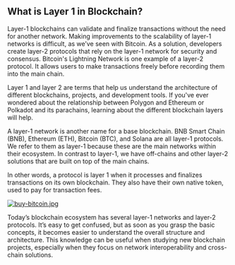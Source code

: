 ## What is Layer 1 in Blockchain?

Layer-1 blockchains can validate and finalize transactions without the need for another network. Making improvements to the scalability of layer-1 networks is difficult, as we’ve seen with Bitcoin. As a solution, developers create layer-2 protocols that rely on the layer-1 network for security and consensus. Bitcoin's Lightning Network is one example of a layer-2 protocol. It allows users to make transactions freely before recording them into the main chain.

Layer 1 and layer 2 are terms that help us understand the architecture of different blockchains, projects, and development tools. If you've ever wondered about the relationship between Polygon and Ethereum or Polkadot and its parachains, learning about the different blockchain layers will help.

A layer-1 network is another name for a base blockchain. BNB Smart Chain (BNB), Ethereum (ETH), Bitcoin (BTC), and Solana are all layer-1 protocols. We refer to them as layer-1 because these are the main networks within their ecosystem. In contrast to layer-1, we have off-chains and other layer-2 solutions that are built on top of the main chains.

In other words, a protocol is layer 1 when it processes and finalizes transactions on its own blockchain. They also have their own native token, used to pay for transaction fees.

[![buy-bitcoin.jpg](https://cdn.hashnode.com/res/hashnode/image/upload/v1646153391362/bbFPVQilI.jpg)](https://accounts.binance.com/es-LA/register?ref=396138808)

Today’s blockchain ecosystem has several layer-1 networks and layer-2 protocols. It’s easy to get confused, but as soon as you grasp the basic concepts, it becomes easier to understand the overall structure and architecture. This knowledge can be useful when studying new blockchain projects, especially when they focus on network interoperability and cross-chain solutions.